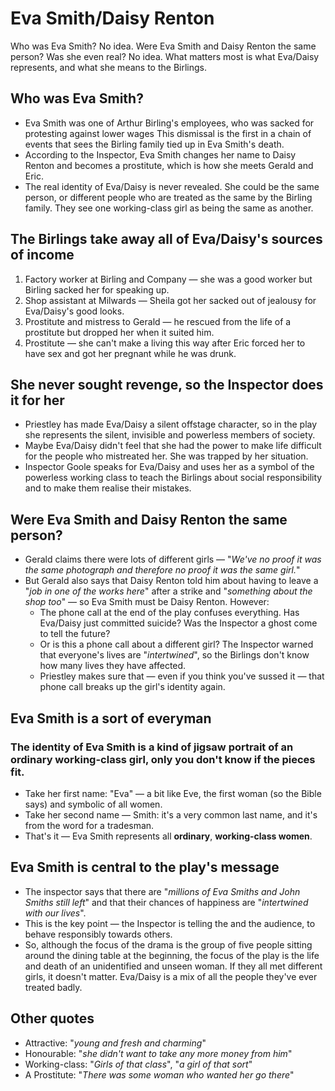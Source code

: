 # Eva Smith/Daisy Renton

Who was Eva Smith? No idea. Were Eva Smith and Daisy Renton the same person? Was she even real? No idea. What matters most is what Eva/Daisy represents, and what she means to the Birlings.

## Who was Eva Smith?

- Eva Smith was one of Arthur Birling's employees, who was sacked for protesting against lower wages This dismissal is the first in a chain of events that sees the Birling family tied up in Eva Smith's death.
- According to the Inspector, Eva Smith changes her name to Daisy Renton and becomes a prostitute, which is how she meets Gerald and Eric.
- The real identity of Eva/Daisy is never revealed. She could be the same person, or different people who are treated as the same by the Birling family. They see one working-class girl as being the same as another.

## The Birlings take away all of Eva/Daisy's sources of income

1. Factory worker at Birling and Company — she was a good worker but Birling sacked her for speaking up.
2. Shop assistant at Milwards — Sheila got her sacked out of jealousy for Eva/Daisy's good looks.
3. Prostitute and mistress to Gerald — he rescued from the life of a prostitute but dropped her when it suited him.
4. Prostitute — she can't make a living this way after Eric forced her to have sex and got her pregnant while he was drunk.

## She never sought revenge, so the Inspector does it for her

- Priestley has made Eva/Daisy a silent offstage character, so in the play she represents the silent, invisible and powerless members of society.
- Maybe Eva/Daisy didn't feel that she had the power to make life difficult for the people who mistreated her. She was trapped by her situation.
- Inspector Goole speaks for Eva/Daisy and uses her as a symbol of the powerless working class to teach the Birlings about social responsibility and to make them realise their mistakes.

## Were Eva Smith and Daisy Renton the same person?

- Gerald claims there were lots of different girls — "_We've no proof it was the same photograph and therefore no proof it was the same girl._"
- But Gerald also says that Daisy Renton told him about having to leave a "_job in one of the works here_" after a strike and "_something about the shop too_" — so Eva Smith must be Daisy Renton. However:
  - The phone call at the end of the play confuses everything. Has Eva/Daisy just committed suicide? Was the Inspector a ghost come to tell the future?
  - Or is this a phone call about a different girl? The Inspector warned that everyone's lives are "_intertwined_", so the Birlings don't know how many lives they have affected.
  - Priestley makes sure that — even if you think you've sussed it — that phone call breaks up the girl's identity again.

## Eva Smith is a sort of everyman

### The identity of Eva Smith is a kind of jigsaw portrait of an ordinary working-class girl, only you don't know if the pieces fit.

- Take her first name: "Eva" — a bit like Eve, the first woman (so the Bible says) and symbolic of all women.
- Take her second name — Smith: it's a very common last name, and it's from the word for a tradesman.
- That's it — Eva Smith represents all **ordinary**, **working-class women**.

## Eva Smith is central to the play's message

- The inspector says that there are "_millions of Eva Smiths and John Smiths still left_" and that their chances of happiness are "_intertwined with our lives_".
- This is the key point — the Inspector is telling the and the audience, to behave responsibly towards others.
- So, although the focus of the drama is the group of five people sitting around the dining table at the beginning, the focus of the play is the life and death of an unidentified and unseen woman. If they all met different girls, it doesn't matter. Eva/Daisy is a mix of all the people they've ever treated badly.

## Other quotes

- Attractive: "_young and fresh and charming_"
- Honourable: "_she didn't want to take any more money from him_"
- Working-class: "_Girls of that class_", "_a girl of that sort_"
- A Prostitute: "_There was some woman who wanted her go there_"
